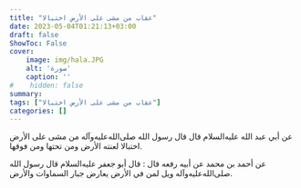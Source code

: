 ```yaml
---
title: "عقاب من مشى على الأرض اختبالا"
date: 2023-05-04T01:21:13+03:00
draft: false
ShowToc: False
cover:
    image: img/hala.JPG
    alt: 'صورة'
    caption: ''
#    hidden: false
summary: 
tags: ["عقاب من مشى على الأرض اختبالا"]
categories: []
---
```

عن
أبي عبد الله عليه‌السلام قال قال رسول الله صلى‌الله‌عليه‌وآله من مشى على الأرض اختبالا
لعنته الأرض ومن تحتها ومن فوقها.

عن أحمد بن محمد عن أبيه
رفعه قال : قال أبو جعفر عليه‌السلام قال رسول الله صلى‌الله‌عليه‌وآله ويل لمن في الأرض يعارض جبار السماوات والأرض.

